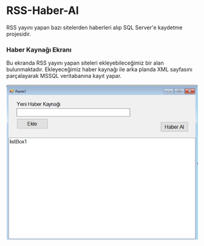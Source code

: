 # RSS-Haber-Al
RSS yayını yapan bazı sitelerden haberleri alıp SQL Server'e kaydetme projesidir.<br/>

### Haber Kaynağı Ekranı
Bu ekranda RSS yayını yapan siteleri ekleyebileceğimiz bir alan bulunmaktadır. Ekleyeceğimiz haber kaynağı ile arka planda XML sayfasını parçalayarak MSSQL veritabanına kayıt yapar.

![i](https://github.com/mustafakarasu/RSS-Haber-Al/blob/master/HaberAl/Resimler/Screenshot_1.png)
